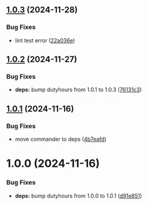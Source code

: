 ## [1.0.3](https://github.com/kamdz/kolchoz/compare/v1.0.2...v1.0.3) (2024-11-28)


### Bug Fixes

* lint test error ([22a036e](https://github.com/kamdz/kolchoz/commit/22a036e176d5975b05f62f633fca7156e13feaed))

## [1.0.2](https://github.com/kamdz/kolchoz/compare/v1.0.1...v1.0.2) (2024-11-27)


### Bug Fixes

* **deps:** bump dutyhours from 1.0.1 to 1.0.3 ([76131c3](https://github.com/kamdz/kolchoz/commit/76131c37ab12f267424c8c6b99e8d6235e3f5e26))

## [1.0.1](https://github.com/kamdz/kolchoz/compare/v1.0.0...v1.0.1) (2024-11-16)


### Bug Fixes

* move commander to deps ([4b7eafd](https://github.com/kamdz/kolchoz/commit/4b7eafd3d03563dd1c7e730704098b12d4d6c3cf))

# 1.0.0 (2024-11-16)


### Bug Fixes

* **deps:** bump dutyhours from 1.0.0 to 1.0.1 ([d91e851](https://github.com/kamdz/kolchoz/commit/d91e8517e241ac4dfaf7bfdac7e758ef14527b51))
